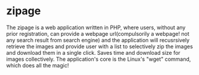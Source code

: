zipage
======

The zipage is a web application written in PHP, where users, without any prior registration, can provide a webpage url(compulsorily a webpage! not any search result from search engine) and the application will recusrsively retrieve the images and provide user with a list to selectively zip the images and download them in a single click. Saves time and download size for images collectively. The application's core is the Linux's "wget" command, which does all the magic!

